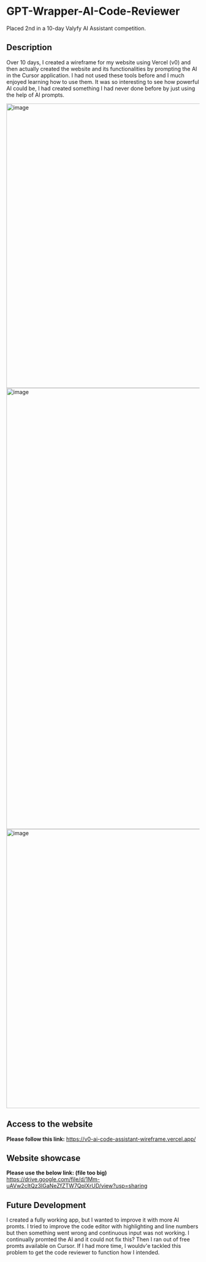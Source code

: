 # GPT-Wrapper-AI-Code-Reviewer

Placed 2nd in a 10-day Valyfy AI Assistant competition.

## Description
Over 10 days, I created a wireframe for my website using Vercel (v0) and then actually created the website and its functionalities by prompting the AI in the Cursor application. I had not used these tools before and I much enjoyed learning how to use them. It was so interesting to see how powerful AI could be, I had created something I had never done before by just using the help of AI prompts.

<img width="1840" height="743" alt="image" src="https://github.com/user-attachments/assets/44a82eaf-a371-4ecc-8948-bf185d70c3d2" />

<img width="1797" height="1152" alt="image" src="https://github.com/user-attachments/assets/2c7fb07b-c554-4538-94ea-96ced79fb47e" />

<img width="1793" height="729" alt="image" src="https://github.com/user-attachments/assets/34be85ac-f483-4ad6-98c3-7d7835338b31" />

## Access to the website

**Please follow this link:** https://v0-ai-code-assistant-wireframe.vercel.app/

## Website showcase

**Please use the below link: (file too big)**
https://drive.google.com/file/d/1Mm-uAVw2cItQz3IGaNeZfZTW7QplXrUD/view?usp=sharing

## Future Development
I created a fully working app, but I wanted to improve it with more AI promts. I tried to improve the code editor with highlighting and line numbers but then
something went wrong and continuous input was not working. I continually promted the AI and it could not fix this? Then I ran out of free promts available on Cursor. If I had more time, I wouldv'e tackled this problem to get the code reviewer to function how I intended.


